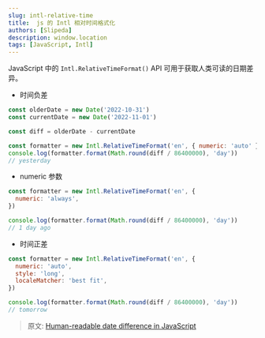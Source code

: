 ```yaml
---
slug: intl-relative-time
title:  js 的 Intl 相对时间格式化
authors: [Slipeda]
description: window.location
tags: [JavaScript, Intl]
---
```


<!-- truncate -->


JavaScript 中的 `Intl.RelativeTimeFormat()` API 可用于获取人类可读的日期差异。

- 时间负差

```js
const olderDate = new Date('2022-10-31')
const currentDate = new Date('2022-11-01')

const diff = olderDate - currentDate

const formatter = new Intl.RelativeTimeFormat('en', { numeric: 'auto' })
console.log(formatter.format(Math.round(diff / 86400000), 'day'))
// yesterday
```

- numeric 参数

```js
const formatter = new Intl.RelativeTimeFormat('en', {
  numeric: 'always',
})

console.log(formatter.format(Math.round(diff / 86400000), 'day'))
// 1 day ago
```

- 时间正差

```js
const formatter = new Intl.RelativeTimeFormat('en', {
  numeric: 'auto',
  style: 'long',
  localeMatcher: 'best fit',
})

console.log(formatter.format(Math.round(diff / 86400000), 'day'))
// tomorrow
```

> 原文: [Human-readable date difference in JavaScript](https://www.amitmerchant.com/human-readable-date-difference-in-javascript/)
